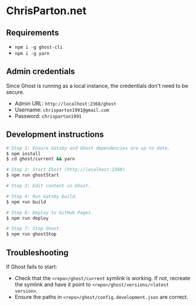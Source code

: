 # ChrisParton.net

## Requirements
* `npm i -g ghost-cli`
* `npm i -g yarn`

## Admin credentials
Since Ghost is running as a local instance, the credentials don't need to be secure.

* Admin URL: `http://localhost:2368/ghost`
* Username: `chrisparton1991@gmail.com`
* Password: `chrisparton1991`

## Development instructions

```bash
# Step 1: Ensure Gatsby and Ghost dependencies are up to date.
$ npm install
$ cd ghost/current && yarn

# Step 2: Start Ghost (http://localhost:2368).
$ npm run ghostStart

# Step 3: Edit content in Ghost.

# Step 4: Run Gatsby build.
$ npm run build

# Step 6: Deploy to GitHub Pages.
$ npm run deploy

# Step 7: Stop Ghost.
$ npm run ghostStop
``` 

## Troubleshooting
If Ghost fails to start:
* Check that the `<repo>/ghost/current` symlink is working. If not, recreate the symlink and have it point to
  `<repo>/ghost/versions/<latest version>`.
* Ensure the paths in `<repo>/ghost/config.development.json` are correct.
